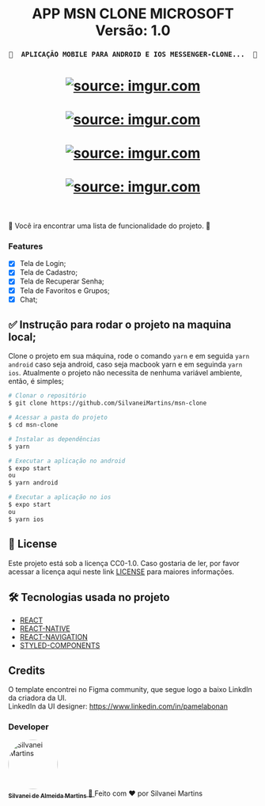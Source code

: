 <h1 align="center">
   APP MSN CLONE MICROSOFT
    <br />
   Versão: 1.0
</h1>

<h3 align="center">

	🚧  APLICAÇÃO MOBILE PARA ANDROID E IOS MESSENGER-CLONE...  🚧
</h3>

<h1 align="center">
 	<a href="https://imgur.com/LHR0dBB"><img src="https://i.imgur.com/LHR0dBB.png" title="source: imgur.com" /></a>
	<br />
	<br />
	<a href="https://imgur.com/kVENS6v"><img src="https://i.imgur.com/kVENS6v.png" title="source: imgur.com" /></a>
	<br />
	<br />
	<a href="https://imgur.com/UsWaY7l"><img src="https://i.imgur.com/UsWaY7l.png" title="source: imgur.com" /></a>
	<br />
    <br />
	<a href="https://imgur.com/DUzF409"><img src="https://i.imgur.com/DUzF409.png" title="source: imgur.com" /></a>
	<br />
	<br />
</h1>

🚀 Você ira encontrar uma lista de funcionalidade do projeto. 📄

### Features

-   [X] Tela de Login;
-   [X] Tela de Cadastro;
-   [X] Tela de Recuperar Senha;
-   [X] Tela de Favoritos e Grupos;
-   [X] Chat;

## ✅ Instrução para rodar o projeto na maquina local;

Clone o projeto em sua máquina, rode o comando `yarn` e em seguida `yarn android` caso seja android, caso seja macbook yarn e em seguinda `yarn ios`. Atualmente o projeto não necessita de nenhuma variável ambiente, então, é simples;

```bash
# Clonar o repositório
$ git clone https://github.com/SilvaneiMartins/msn-clone

# Acessar a pasta do projeto
$ cd msn-clone

# Instalar as dependências
$ yarn

# Executar a aplicação no android
$ expo start
ou
$ yarn android

# Executar a aplicação no ios
$ expo start
ou
$ yarn ios
```
## :memo: License

Este projeto está sob a licença CC0-1.0. Caso gostaria de ler, por favor acessar a licença aqui neste link [LICENSE](https://github.com/SilvaneiMartins/msn-clone/blob/master/LICENSE) para maiores informações.

## 🛠 Tecnologias usada no projeto

-   [REACT](https://pt-br.reactjs.org)
-   [REACT-NATIVE](https://reactnative.dev/)
-   [REACT-NAVIGATION](https://reactnavigation.org/)
-   [STYLED-COMPONENTS](https://styled-components.com)

## Credits

O template encontrei no Figma community, que segue logo a baixo LinkdIn da criadora da UI.
<br />
LinkedIn da UI designer: https://www.linkedin.com/in/pamelabonan

### Developer

<a href="https://github.com/SilvaneiMartins">
    <img
        style="border-radius:50%"
        src="https://github.com/SilvaneiMartins.png"
        width="100px;"
        alt="Silvanei Martins"
    />
    <br />
    <sub>
        <b>Silvanei de Almeida Martins</b>
    </sub>
</a>
     <a href="https://github.com/SilvaneiMartins" title="Silvanei martins" >
    🚀
 </a>
Feito com ❤️ por Silvanei Martins
